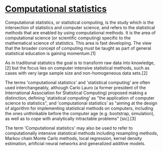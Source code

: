 # **[Computational statistics](https://en.wikipedia.org/wiki/Computational_statistics)**

Computational statistics, or statistical computing, is the study which is the intersection of statistics and computer science, and refers to the statistical methods that are enabled by using computational methods. It is the area of computational science (or scientific computing) specific to the mathematical science of statistics. This area is fast developing. The view that the broader concept of computing must be taught as part of general statistical education is gaining momentum.[1]

As in traditional statistics the goal is to transform raw data into knowledge,[2] but the focus lies on computer intensive statistical methods, such as cases with very large sample size and non-homogeneous data sets.[2]

The terms 'computational statistics' and 'statistical computing' are often used interchangeably, although Carlo Lauro (a former president of the International Association for Statistical Computing) proposed making a distinction, defining 'statistical computing' as "the application of computer science to statistics", and 'computational statistics' as "aiming at the design of algorithm for implementing statistical methods on computers, including the ones unthinkable before the computer age (e.g. bootstrap, simulation), as well as to cope with analytically intractable problems" [sic].[3]

The term 'Computational statistics' may also be used to refer to computationally intensive statistical methods including resampling methods, Markov chain Monte Carlo methods, local regression, kernel density estimation, artificial neural networks and generalized additive models.
